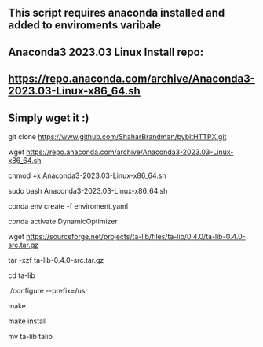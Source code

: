 ##
## This script requires anaconda installed and added to enviroments varibale
##
##  Anaconda3 2023.03 Linux Install repo:
##  https://repo.anaconda.com/archive/Anaconda3-2023.03-Linux-x86_64.sh
## Simply wget it :)

git clone https://www.github.com/ShaharBrandman/bybitHTTPX.git

wget https://repo.anaconda.com/archive/Anaconda3-2023.03-Linux-x86_64.sh

chmod +x Anaconda3-2023.03-Linux-x86_64.sh

sudo bash Anaconda3-2023.03-Linux-x86_64.sh

conda env create -f enviroment.yaml

conda activate DynamicOptimizer

wget https://sourceforge.net/projects/ta-lib/files/ta-lib/0.4.0/ta-lib-0.4.0-src.tar.gz

tar -xzf ta-lib-0.4.0-src.tar.gz

cd ta-lib

./configure --prefix=/usr

make

make install

mv ta-lib talib